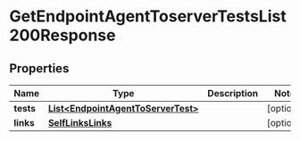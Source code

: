 

# GetEndpointAgentToserverTestsList200Response


## Properties

| Name | Type | Description | Notes |
|------------ | ------------- | ------------- | -------------|
|**tests** | [**List&lt;EndpointAgentToServerTest&gt;**](EndpointAgentToServerTest.md) |  |  [optional] |
|**links** | [**SelfLinksLinks**](SelfLinksLinks.md) |  |  [optional] |



